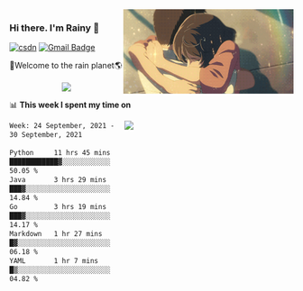 <img  align='right' height="150" src="https://github.com/LikeRainDay/LikeRainDay/blob/master/pic/img_rain_1.gif?raw=true">



### Hi there. I'm Rainy :lemon:

[![csdn](https://img.shields.io/badge/-csdn-c14438?style=flat-square&logo=c&logoColor=white)](https://blog.csdn.net/qq_15807167)
[![Gmail Badge](https://img.shields.io/badge/-gmail-c14438?style=flat-square&logo=Gmail&logoColor=white&link=mailto:houshuai0816@gmail.com)](mailto:houshuai0816@gmail.com)

🚀Welcome to the rain planet🌎

<center>
<img align='center'  src="https://source.unsplash.com/random/1200x600">
</center>

📊 **This week I spent my time on**

<img align='right'   width="300" src="https://github-readme-stats.vercel.app/api?username=LikeRainDay&show_icons=true&title_color=fff&icon_color=79ff97&text_color=9f9f9f&bg_color=151515">

<!--START_SECTION:waka-->
```text
Week: 24 September, 2021 - 30 September, 2021

Python     11 hrs 45 mins  ████████████▓░░░░░░░░░░░░   50.05 % 
Java       3 hrs 29 mins   ███▓░░░░░░░░░░░░░░░░░░░░░   14.84 % 
Go         3 hrs 19 mins   ███▓░░░░░░░░░░░░░░░░░░░░░   14.17 % 
Markdown   1 hr 27 mins    █▓░░░░░░░░░░░░░░░░░░░░░░░   06.18 % 
YAML       1 hr 7 mins     █▒░░░░░░░░░░░░░░░░░░░░░░░   04.82 % 
```
<!--END_SECTION:waka-->
